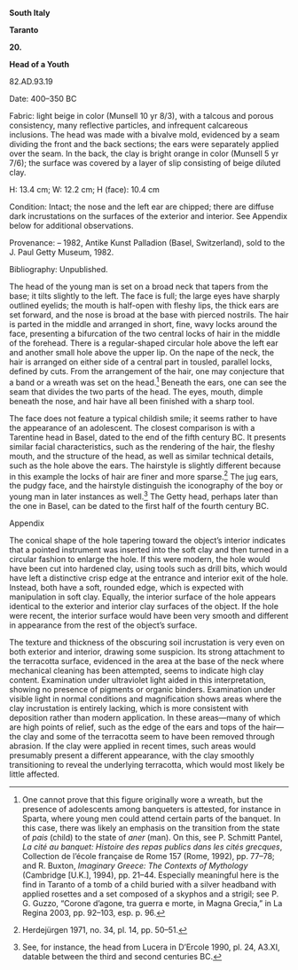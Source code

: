 **South Italy**

**Taranto**

**20.**

**Head of a Youth**

82.AD.93.19

<span class="smcaps">Date: 400–350 BC</span>

<span class="smcaps">Fabric</span>: light beige in
color (Munsell 10 yr 8/3), with a talcous and porous consistency, many
reflective particles, and infrequent calcareous inclusions. The head was
made with a bivalve mold, evidenced by a seam dividing the front and the
back sections; the ears were separately applied over the seam. In the
back, the clay is bright orange in color (Munsell 5 yr 7/6); the surface
was covered by a layer of slip consisting of beige diluted clay.

H: 13.4 cm; W: 12.2 cm; H (face): 10.4 cm

<span class="smcaps">Condition:</span> Intact; the
nose and the left ear are chipped; there are diffuse dark incrustations
on the surfaces of the exterior and interior. See Appendix below for
additional observations.

<span class="smcaps">Provenance</span>: – 1982, Antike
Kunst Palladion (Basel, Switzerland), sold to the J. Paul Getty Museum,
1982.

<span class="smcaps">Bibliography:</span> Unpublished.

The head of the young man is set on a broad neck that tapers from the
base; it tilts slightly to the left. The face is full; the large eyes
have sharply outlined eyelids; the mouth is half-open with fleshy lips,
the thick ears are set forward, and the nose is broad at the base with
pierced nostrils. The hair is parted in the middle and arranged in
short, fine, wavy locks around the face, presenting a bifurcation of the
two central locks of hair in the middle of the forehead. There is a
regular-shaped circular hole above the left ear and another small hole
above the upper lip. On the nape of the neck, the hair is arranged on
either side of a central part in tousled, parallel locks, defined by
cuts. From the arrangement of the hair, one may conjecture that a band
or a wreath was set on the head.[^1] Beneath the ears, one can see the
seam that divides the two parts of the head. The eyes, mouth, dimple
beneath the nose, and hair have all been finished with a sharp tool.

The face does not feature a typical childish smile; it seems rather to
have the appearance of an adolescent. The closest comparison is with a
Tarentine head in Basel, dated to the end of the fifth century <span
class="smcaps">BC.</span> It presents similar facial
characteristics, such as the rendering of the hair, the fleshy mouth,
and the structure of the head, as well as similar technical details,
such as the hole above the ears. The hairstyle is slightly different
because in this example the locks of hair are finer and more sparse.[^2]
The jug ears, the pudgy face, and the hairstyle distinguish the
iconography of the boy or young man in later instances as well.[^3] The
Getty head, perhaps later than the one in Basel, can be dated to the
first half of the fourth century <span
class="smcaps">BC.</span>

Appendix

The conical shape of the hole tapering toward the object’s interior
indicates that a pointed instrument was inserted into the soft clay and
then turned in a circular fashion to enlarge the hole. If this were
modern, the hole would have been cut into hardened clay, using tools
such as drill bits, which would have left a distinctive crisp edge at
the entrance and interior exit of the hole. Instead, both have a soft,
rounded edge, which is expected with manipulation in soft clay. Equally,
the interior surface of the hole appears identical to the exterior and
interior clay surfaces of the object. If the hole were recent, the
interior surface would have been very smooth and different in appearance
from the rest of the object’s surface.

The texture and thickness of the obscuring soil incrustation is very
even on both exterior and interior, drawing some suspicion. Its strong
attachment to the terracotta surface, evidenced in the area at the base
of the neck where mechanical cleaning has been attempted, seems to
indicate high clay content. Examination under ultraviolet light aided in
this interpretation, showing no presence of pigments or organic binders.
Examination under visible light in normal conditions and magnification
shows areas where the clay incrustation is entirely lacking, which is
more consistent with deposition rather than modern application. In these
areas—many of which are high points of relief, such as the edge of the
ears and tops of the hair—the clay and some of the terracotta seem to
have been removed through abrasion. If the clay were applied in recent
times, such areas would presumably present a different appearance, with
the clay smoothly transitioning to reveal the underlying terracotta,
which would most likely be little affected.

[^1]: One cannot prove that this figure originally wore a wreath, but
    the presence of adolescents among banqueters is attested, for
    instance in Sparta, where young men could attend certain parts of
    the banquet. In this case, there was likely an emphasis on the
    transition from the state of *pais* (child) to the state of *aner*
    (man). On this, see P. Schmitt Pantel, *La cité au banquet: Histoire
    des repas publics dans les cités grecques*, Collection de l’école
    française de Rome 157 (Rome, 1992), pp. 77–78; and R. Buxton,
    *Imaginary Greece: The Contexts of Mythology* (Cambridge \[U.K.\],
    1994), pp. 21–44. Especially meaningful here is the find in Taranto
    of a tomb of a child buried with a silver headband with applied
    rosettes and a set composed of a skyphos and a strigil; see P. G.
    Guzzo, “Corone d’agone, tra guerra e morte, in Magna Grecia,” in
    <span class="smcaps">La Regina 2003,</span> pp.
    92–103, esp. p. 96.

[^2]: <span class="smcaps">Herdejürgen</span> 1971,
    no. 34, pl. 14, pp. 50–51.

[^3]: See, for instance, the head from Lucera in <span
    class="smcaps">D’Ercole</span> 1990, pl. 24,
    A3.XI, datable between the third and second centuries <span
    class="smcaps">BC.</span>
